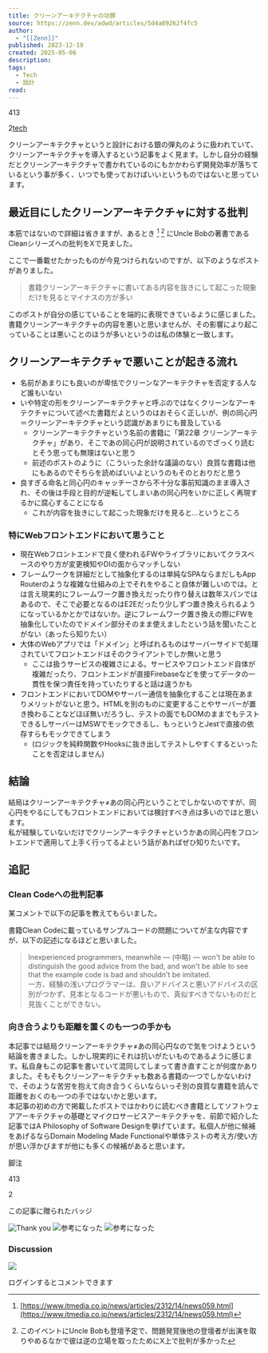 ```yaml
---
title: クリーンアーキテクチャの功罪
source: https://zenn.dev/adwd/articles/5d4a89262f4fc5
author:
  - "[[Zenn]]"
published: 2023-12-19
created: 2025-05-06
description: 
tags:
  - Tech
  - 設計
read:
---
```

413

2[tech](https://zenn.dev/tech-or-idea)

クリーンアーキテクチャというと設計における銀の弾丸のように扱われていて、クリーンアーキテクチャを導入するという記事をよく見ます。しかし自分の経験だとクリーンアーキテクチャで書かれているのにもかかわらず開発効率が落ちているという事が多く、いつでも使っておけばいいというものではないと思っています。

## 最近目にしたクリーンアーキテクチャに対する批判

本筋ではないので詳細は省きますが、あるとき [^1] [^2] にUncle Bobの著書であるCleanシリーズへの批判をXで見ました。

ここで一番載せたかったものが今見つけられないのですが、以下のようなポストがありました。

> 書籍クリーンアーキテクチャに書いてある内容を抜きにして起こった現象だけを見るとマイナスの方が多い

このポストが自分の感じていることを端的に表現できているように感じました。書籍クリーンアーキテクチャの内容を悪いと思いませんが、その影響により起こっていることは悪いことのほうが多いというのは私の体験と一致します。

## クリーンアーキテクチャで悪いことが起きる流れ

- 名前があまりにも良いのが卑怯でクリーンなアーキテクチャを否定する人など誰もいない
- いや特定の形をクリーンアーキテクチャと呼ぶのではなくクリーンなアーキテクチャについて述べた書籍だよというのはおそらく正しいが、例の同心円＝クリーンアーキテクチャという認識があまりにも普及している
	- クリーンアーキテクチャという名前の書籍に「第22章 クリーンアーキテクチャ」があり、そこであの同心円が説明されているのでざっくり読むとそう思っても無理はないと思う
	- 前述のポストのように（こういった余計な議論のない）良質な書籍は他にもあるのでそちらを読めばいいよというのもそのとおりだと思う
- 良すぎる命名と同心円のキャッチーさから不十分な事前知識のまま導入され、その後は手段と目的が逆転してしまいあの同心円をいかに正しく再現するかに腐心することになる
	- これが内容を抜きにして起こった現象だけを見ると…というところ

### 特にWebフロントエンドにおいて思うこと

- 現在Webフロントエンドで良く使われるFWやライブラリにおいてクラスベースのやり方が変更検知やDIの面からマッチしない
- フレームワークを詳細だとして抽象化するのは単純なSPAならまだしもApp Routerのような複雑な仕組みの上でそれをやること自体が難しいのでは。とは言え現実的にフレームワーク置き換えだったり作り替えは数年スパンではあるので、そこで必要となるのはE2Eだったり少しずつ置き換えられるようになっているかとかではないか。逆にフレームワーク置き換えの際にFWを抽象化していたのでドメイン部分そのまま使えましたという話を聞いたことがない（あったら知りたい）
- 大体のWebアプリでは「ドメイン」と呼ばれるものはサーバーサイドで処理されていてフロントエンドはそのクライアントでしか無いと思う
	- ここは扱うサービスの複雑さによる。サービスやフロントエンド自体が複雑だったり、フロントエンドが直接Firebaseなどを使ってデータの一貫性を保つ責任を持っていたりすると話は違うかも
- フロントエンドにおいてDOMやサーバー通信を抽象化することは現在あまりメリットがないと思う。HTMLを別のものに変更することやサーバーが置き換わることなどほぼ無いだろうし、テストの面でもDOMのままでもテストできるしサーバーはMSWでモックできるし、もっというとJestで直接の依存すらもモックできてしまう
	- (ロジックを純粋関数やHooksに抜き出してテストしやすくするといったことを否定はしません)

## 結論

結局はクリーンアーキテクチャ≠あの同心円ということでしかないのですが、同心円をやるにしてもフロントエンドにおいては検討すべき点は多いのではと思います。  
私が経験していないだけでクリーンアーキテクチャというかあの同心円をフロントエンドで適用して上手く行ってるよという話があればぜひ知りたいです。

## 追記

### Clean Codeへの批判記事

某コメントで以下の記事を教えてもらいました。

書籍Clean Codeに載っているサンプルコードの問題についてが主な内容ですが、以下の記述になるほどと思いました。

> Inexperienced programmers, meanwhile — (中略) — won't be able to distinguish the good advice from the bad, and won't be able to see that the example code is bad and shouldn't be imitated.  
> 一方、経験の浅いプログラマーは、良いアドバイスと悪いアドバイスの区別がつかず、見本となるコードが悪いもので、真似すべきでないものだと見抜くことができない。

### 向き合うよりも距離を置くのも一つの手かも

本記事では結局クリーンアーキテクチャ≠あの同心円なので気をつけようという結論を書きました。しかし現実的にそれは抗いがたいものであるように感じます。私自身もこの記事を書いていて混同してしまって書き直すことが何度かありました。そもそもクリーンアーキテクチャも数ある書籍の一つでしかないわけで、そのような苦労を抱えて向き合うくらいならいっそ別の良質な書籍を読んで距離をおくのも一つの手ではないかと思います。  
本記事の初めの方で掲載したポストではかわりに読むべき書籍としてソフトウェアアーキテクチャの基礎とマイクロサービスアーキテクチャを、前節で紹介した記事ではA Philosophy of Software Designを挙げています。私個人が他に候補をあげるならDomain Modeling Made Functionalや単体テストの考え方/使い方が思い浮かびますが他にも多くの候補があると思います。

脚注

413

2

この記事に贈られたバッジ

![Thank you](https://static.zenn.studio/images/badges/paid/badge-frame-5.svg) ![参考になった](https://static.zenn.studio/images/badges/paid/badge-frame-5.svg) ![参考になった](https://static.zenn.studio/images/badges/paid/badge-frame-3.svg)

### Discussion

![](https://static.zenn.studio/images/drawing/discussion.png)

ログインするとコメントできます

[^1]: [https://www.itmedia.co.jp/news/articles/2312/14/news059.html](https://www.itmedia.co.jp/news/articles/2312/14/news059.html)

[^2]: このイベントにUncle Bobも登壇予定で、問題発覚後他の登壇者が出演を取りやめるなかで彼は逆の立場を取ったためにX上で批判が多かった